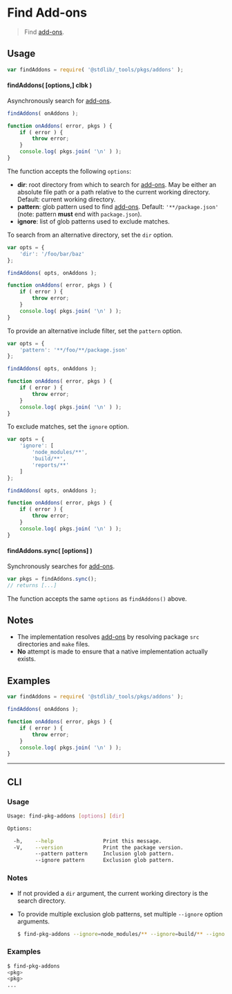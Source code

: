 # Find Add-ons

> Find [add-ons][node-add-ons].

<section class="usage">

## Usage

```javascript
var findAddons = require( '@stdlib/_tools/pkgs/addons' );
```

#### findAddons( \[options,] clbk )

Asynchronously search for [add-ons][node-add-ons].

```javascript
findAddons( onAddons );

function onAddons( error, pkgs ) {
    if ( error ) {
        throw error;
    }
    console.log( pkgs.join( '\n' ) );
}
```

The function accepts the following `options`:

-   **dir**: root directory from which to search for [add-ons][node-add-ons]. May be either an absolute file path or a path relative to the current working directory. Default: current working directory.
-   **pattern**: glob pattern used to find [add-ons][node-add-ons]. Default: `'**/package.json'` (note: pattern **must** end with `package.json`).
-   **ignore**: list of glob patterns used to exclude matches.

To search from an alternative directory, set the `dir` option.

```javascript
var opts = {
    'dir': '/foo/bar/baz'
};

findAddons( opts, onAddons );

function onAddons( error, pkgs ) {
    if ( error ) {
        throw error;
    }
    console.log( pkgs.join( '\n' ) );
}
```

To provide an alternative include filter, set the `pattern` option.

```javascript
var opts = {
    'pattern': '**/foo/**/package.json'
};

findAddons( opts, onAddons );

function onAddons( error, pkgs ) {
    if ( error ) {
        throw error;
    }
    console.log( pkgs.join( '\n' ) );
}
```

To exclude matches, set the `ignore` option.

```javascript
var opts = {
    'ignore': [
        'node_modules/**',
        'build/**',
        'reports/**'
    ]
};

findAddons( opts, onAddons );

function onAddons( error, pkgs ) {
    if ( error ) {
        throw error;
    }
    console.log( pkgs.join( '\n' ) );
}
```

#### findAddons.sync( \[options] )

Synchronously searches for [add-ons][node-add-ons].

```javascript
var pkgs = findAddons.sync();
// returns [...]
```

The function accepts the same `options` as `findAddons()` above.

</section>

<!-- /.usage -->

<section class="notes">

## Notes

-   The implementation resolves [add-ons][node-add-ons] by resolving package `src` directories and `make` files. 
-   **No** attempt is made to ensure that a native implementation actually exists.

</section>

<!-- /.notes -->

<section class="examples">

## Examples

```javascript
var findAddons = require( '@stdlib/_tools/pkgs/addons' );

findAddons( onAddons );

function onAddons( error, pkgs ) {
    if ( error ) {
        throw error;
    }
    console.log( pkgs.join( '\n' ) );
}
```

</section>

<!-- /.examples -->

* * *

<section class="cli">

## CLI

<section class="usage">

### Usage

```bash
Usage: find-pkg-addons [options] [dir]

Options:

  -h,    --help                Print this message.
  -V,    --version             Print the package version.
         --pattern pattern     Inclusion glob pattern.
         --ignore pattern      Exclusion glob pattern.
```

</section>

<!-- /.usage -->

<section class="notes">

### Notes

-   If not provided a `dir` argument, the current working directory is the search directory.

-   To provide multiple exclusion glob patterns, set multiple `--ignore` option arguments.

    ```bash
    $ find-pkg-addons --ignore=node_modules/** --ignore=build/** --ignore=reports/**
    ```

</section>

<!-- /.notes -->

<section class="examples">

### Examples

```bash
$ find-pkg-addons
<pkg>
<pkg>
...
```

</section>

<!-- /.examples -->

</section>

<!-- /.cli -->

<section class="links">

[node-add-ons]: https://nodejs.org/api/addons.html

</section>

<!-- /.links -->
